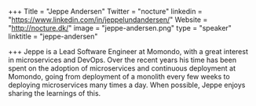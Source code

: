 +++
Title = "Jeppe Andersen"
Twitter = "nocture"
linkedin = "https://www.linkedin.com/in/jeppelundandersen/"
Website = "http://nocture.dk/"
image = "jeppe-andersen.png"
type = "speaker"
linktitle = "jeppe-andersen"

+++
Jeppe is a Lead Software Engineer at Momondo, with a great interest in microservices and DevOps. Over the recent years his time has been spent on the adoption of microservices and continuous deployment at Momondo, going from deployment of a monolith every few weeks to deploying microservices many times a day. When possible, Jeppe enjoys sharing the learnings of this.
